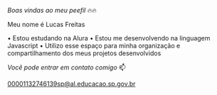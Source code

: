 *Boas vindas ao meu peefil* 🔥🔥

Meu nome é Lucas Freitas 

• Estou estudando na Alura
• Estou me desenvolvendo na linguagem Javascript 
• Utilizo esse espaço para minha organização e compartilhamento dos meus projetos desenvolvidos 

*Você pode entrar em contato comigo* 📫

00001132746139sp@al.educacao.sp.gov.br

